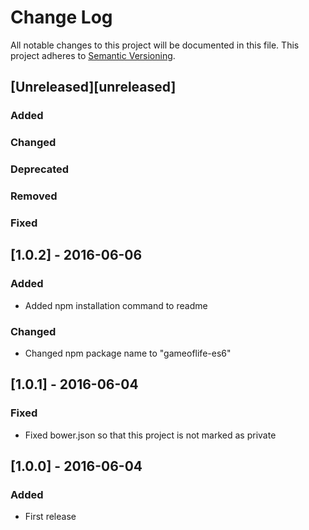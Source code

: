 # Change Log
All notable changes to this project will be documented in this file.
This project adheres to [Semantic Versioning](http://semver.org/).

## [Unreleased][unreleased]
### Added
### Changed
### Deprecated
### Removed
### Fixed

## [1.0.2] - 2016-06-06
### Added
- Added npm installation command to readme  
### Changed
- Changed npm package name to "gameoflife-es6"

## [1.0.1] - 2016-06-04
### Fixed
- Fixed bower.json so that this project is not marked as private

## [1.0.0] - 2016-06-04
### Added
- First release
